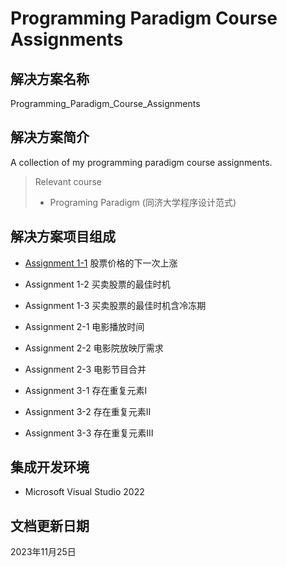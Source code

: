 # Programming Paradigm Course Assignments

## 解决方案名称

Programming_Paradigm_Course_Assignments

## 解决方案简介

A collection of my programming paradigm course assignments.

> Relevant course
> * Programing Paradigm (同济大学程序设计范式)

## 解决方案项目组成

* [Assignment 1-1](Assignment_1_1)
股票价格的下一次上涨

* Assignment 1-2
买卖股票的最佳时机

* Assignment 1-3
买卖股票的最佳时机含冷冻期

* Assignment 2-1
电影播放时间

* Assignment 2-2
电影院放映厅需求

* Assignment 2-3
电影节目合并

* Assignment 3-1
存在重复元素Ⅰ

* Assignment 3-2
存在重复元素Ⅱ

* Assignment 3-3
存在重复元素Ⅲ

## 集成开发环境

* Microsoft Visual Studio 2022

## 文档更新日期

2023年11月25日
